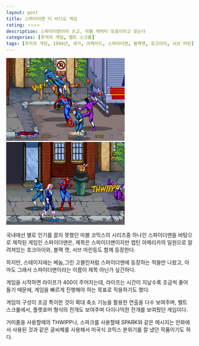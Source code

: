 ```yaml
---
layout: post
title: 스파이더맨 더 비디오 게임
rating: ⭐️⭐️⭐️⭐️
description: 스파이더맨이라 쓰고, 마블 캐릭터 모음이라고 읽는다
categories: [추억의 게임, 벨트 스크롤]
tags: [추억의 게임, 1994년, 세가, 아케이드, 스파이더맨, 블랙캣, 호크아이, 서브 마린]
---
```


![spiderman_01](../../img/2002/spiderman_01.jpg)
![spiderman_02](../../img/2002/spiderman_02.jpg)

국내에선 별로 인기를 끌지 못했던 마블 코믹스의 시리즈중 하나인 스파이더맨을 바탕으로 제작된 게임인 스파이더맨은,  제목은 스파이더맨이지만 캡틴 아메리카의 일원으로 알려져있는 호크아이와, 블랙 캣, 서브 마린등도 함께 등장한다. 

하지만, 스테이지에는 베놈,그린 고블린처럼 스파이더맨에 등장하는 적들만 나왔고, 아마도 그래서 스파이더맨이라는 이름이 제목 아닌가 싶긴하다. 

게임을 시작하면 라이프가 400이 주어지는데, 라이프는 시간이 지날수록 조금씩 줄어들기 때문에, 게임을 빠르게 진행해야 하는 목표로 작용하기도 했다.

게임의 구성이 조금 특이한 것이 확대 축소 기능을 활용한 연출을 다수 보여주며, 벨트 스크롤에서, 플랫포머 형식의 전개도 보여주며 다이나믹한 전개를 보여줬던 게임이다.

거미줄을 사용할때의 THWIPP나, 스파크를 사용할때 SPARK와 같은 메시지는 만화에서 사용된 것과 같은 글씨체를 사용해서 미국식 코믹스 분위기를 잘 냈던 작품이기도 하다.